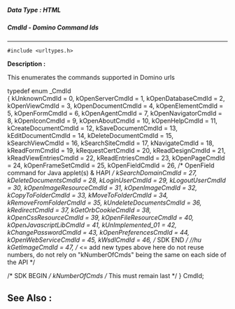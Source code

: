 ##### Data Type : HTML
##### CmdId - Domino Command Ids
---
```
#include <urltypes.h>
```
**Description :**

This enumerates the commands supported in Domino urls

typedef enum _CmdId             
{
    kUnknownCmdId               = 0,
    kOpenServerCmdId            = 1,
    kOpenDatabaseCmdId          = 2,
    kOpenViewCmdId              = 3,
    kOpenDocumentCmdId          = 4,
    kOpenElementCmdId           = 5,
    kOpenFormCmdId              = 6,
    kOpenAgentCmdId             = 7,
    kOpenNavigatorCmdId         = 8,
    kOpenIconCmdId              = 9,
    kOpenAboutCmdId             = 10,
    kOpenHelpCmdId              = 11,
    kCreateDocumentCmdId        = 12,
    kSaveDocumentCmdId          = 13,
    kEditDocumentCmdId          = 14,
    kDeleteDocumentCmdId        = 15,
    kSearchViewCmdId            = 16,
    kSearchSiteCmdId            = 17,
    kNavigateCmdId              = 18,
    kReadFormCmdId              = 19,
    kRequestCertCmdId           = 20,
    kReadDesignCmdId            = 21,
    kReadViewEntriesCmdId       = 22,
    kReadEntriesCmdId           = 23,
    kOpenPageCmdId              = 24,
    kOpenFrameSetCmdId          = 25,
    kOpenFieldCmdId             = 26,   /* OpenField command for Java applet(s) 
& HAPI */
    kSearchDomainCmdId          = 27,
    kDeleteDocumentsCmdId       = 28,
    kLoginUserCmdId             = 29,
    kLogoutUserCmdId            = 30,
    kOpenImageResourceCmdId     = 31,
    kOpenImageCmdId             = 32,
    kCopyToFolderCmdId          = 33,
    kMoveToFolderCmdId          = 34,
    kRemoveFromFolderCmdId      = 35,
    kUndeleteDocumentsCmdId     = 36,
    kRedirectCmdId              = 37,
    kGetOrbCookieCmdId          = 38,
    kOpenCssResourceCmdId       = 39,
    kOpenFileResourceCmdId      = 40,
    kOpenJavascriptLibCmdId     = 41,
    kUnImplemented_01           = 42,
    kChangePasswordCmdId        = 43,
    kOpenPreferencesCmdId       = 44,
    kOpenWebServiceCmdId        = 45,
    kWsdlCmdId                  = 46,
/* SDK END */
    //hu
    kGetImageCmdId              = 47,
                        /* <= add new types above here 
                                do not reuse numbers, do not rely on 
"kNumberOfCmds"
                                being the same on each side of the API */

/* SDK BEGIN */
    kNumberOfCmds           /* This must remain last */
} CmdId;


**See Also :**
---
